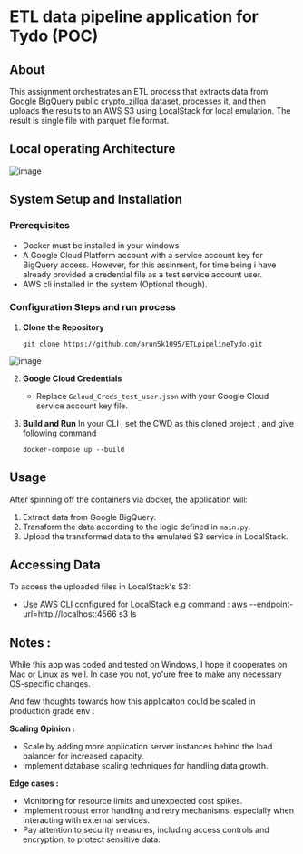 # ETL data pipeline application for Tydo (POC)

## About

This assignment orchestrates an ETL process that extracts data from Google BigQuery public crypto_zillqa dataset, processes it, and then uploads the results to an AWS S3 using LocalStack for local emulation. The result is single file with parquet file format.


## Local operating Architecture

![image](https://github.com/arun5k1095/ETLpipelineTydo/assets/46933151/342f8e49-cd9b-48a4-89b3-ba043cc5d32f)


## System Setup and Installation

### Prerequisites

- Docker must be installed in your windows
- A Google Cloud Platform account with a service account key for BigQuery access.
  However, for this assinment, for time being i have already provided a credential file as a test service account user.
- AWS cli installed in the system (Optional though).

### Configuration Steps and run process

1. **Clone the Repository**
    ```
    git clone https://github.com/arun5k1095/ETLpipelineTydo.git
    ```

![image](https://github.com/arun5k1095/ETLpipelineTydo/assets/46933151/0fec24cb-bd04-47dc-8c5e-ba97b6e2e6fc)

   
2. **Google Cloud Credentials**
    - Replace `Gcloud_Creds_test_user.json` with your Google Cloud service account key file.

3. **Build and Run**
	In your CLI  , set the CWD as this cloned project , and give following command 
    ```
    docker-compose up --build
    ```

## Usage

After spinning off the containers via docker, the application will:
1. Extract data from Google BigQuery.
2. Transform the data according to the logic defined in `main.py`.
3. Upload the transformed data to the emulated S3 service in LocalStack.

## Accessing Data

To access the uploaded files in LocalStack's S3:
- Use AWS CLI configured for LocalStack
   e.g  command :  aws --endpoint-url=http://localhost:4566 s3 ls

## Notes :
While this app was coded and tested on Windows, I hope it cooperates on Mac or Linux as well. In case you not, yo'ure free to make any necessary OS-specific changes.

And few thoughts towards how this applicaiton could be scaled in production grade env :

**Scaling Opinion :**
- Scale by adding more application server instances behind the load balancer for increased capacity.
- Implement database scaling techniques for handling data growth.

**Edge cases :**
- Monitoring for resource limits and unexpected cost spikes.
- Implement robust error handling and retry mechanisms, especially when interacting with external services.
- Pay attention to security measures, including access controls and encryption, to protect sensitive data.


